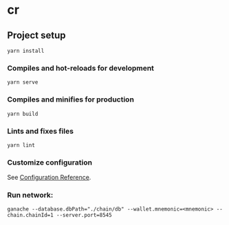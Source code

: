 # cr

## Project setup

```
yarn install
```

### Compiles and hot-reloads for development

```
yarn serve
```

### Compiles and minifies for production

```
yarn build
```

### Lints and fixes files

```
yarn lint
```

### Customize configuration

See [Configuration Reference](https://cli.vuejs.org/config/).

### Run network:

```
ganache --database.dbPath="./chain/db" --wallet.mnemonic=<mnemonic> --chain.chainId=1 --server.port=8545
```
